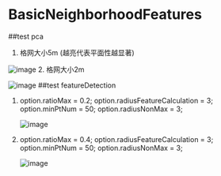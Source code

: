 # BasicNeighborhoodFeatures

##test pca
1. 格网大小5m (越亮代表平面性越显著)

![image](../testimage/pcatest1_5m.png)
2. 格网大小2m

![image](../testimage/pcatest2_2m.png)
##test featureDetection
1.  option.ratioMax = 0.2;
    option.radiusFeatureCalculation = 3;
    option.minPtNum = 50;
    option.radiusNonMax = 3;

    ![image](../testimage/keypoint_1.png)
2.  option.ratioMax = 0.4;
    option.radiusFeatureCalculation = 3;
    option.minPtNum = 50;
    option.radiusNonMax = 3;
    
    ![image](../testimage/keypoint_2.png)